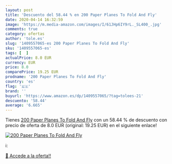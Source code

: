```yaml
---
layout: post
title: 'Descuento del 58.44 % en 200 Paper Planes To Fold And Fly'
date: 2020-04-14 16:32:59
image: 'https://m.media-amazon.com/images/I/61JHp6IY9rL._SL400_.jpg'
comments: true
category: ofertas
author: 'tole.es'
slug: '1409557065-es 200 Paper Planes To Fold And Fly'
sku: '1409557065-es'
tags: [  ]
actualPrice: 8.0 EUR
currency: EUR
price: 8.0
comparePrice: 19.25 EUR
prodname: '200 Paper Planes To Fold And Fly'
country: 'es'
flag: '🇪🇸'
brand: ''
buyurl: 'https://www.amazon.es/dp/1409557065/?tag=tolees-21'
descuento: '58.44'
average: '6.665'
---
```


Tienes [200 Paper Planes To Fold And Fly](https://www.amazon.es/dp/1409557065/?tag=tolees-21) con un 58.44 % de descuento con precio de oferta de 8.0 EUR (original: 19.25 EUR) en el siguiente enlace!

[![200 Paper Planes To Fold And Fly](https://m.media-amazon.com/images/I/61JHp6IY9rL._SL400_.jpg)](https://www.amazon.es/dp/1409557065/?tag=tolees-21)

ℹ️:


[🛒 Accede a la oferta!!](https://www.amazon.es/dp/1409557065/?tag=tolees-21)
